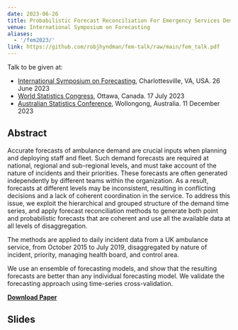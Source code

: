 ```yaml
---
date: 2023-06-26
title: Probabilistic Forecast Reconciliation For Emergency Services Demand
venue: International Symposium on Forecasting
aliases:
  - '/fem2023/'
link: https://github.com/robjhyndman/fem-talk/raw/main/fem_talk.pdf
---
```


Talk to be given at:

* [International Symposium on Forecasting](https://isf.forecasters.org), Charlottesville, VA, USA. 26 June 2023
* [World Statistics Congress](https://www.isi2023.org), Ottawa, Canada. 17 July 2023
* [Australian Statistics Conference](https://www.asc2023.org), Wollongong, Australia. 11 December 2023


## Abstract

Accurate forecasts of ambulance demand are crucial inputs when planning and deploying staff and fleet. Such demand forecasts are required at national, regional and sub-regional levels, and must take account of the nature of incidents and their priorities. These forecasts are often generated independently by different teams within the organization. As a result, forecasts at different levels may be inconsistent, resulting in conflicting decisions and a lack of coherent coordination in the service. To address this issue, we exploit the hierarchical and grouped structure of the demand time series, and apply forecast reconciliation methods to generate both point and probabilistic forecasts that are coherent and use all the available data at all levels of disaggregation.

The methods are applied to daily incident data from a UK ambulance service, from October 2015 to July 2019, disaggregated by nature of incident, priority, managing health board, and control area.

We use an ensemble of forecasting models, and show that the resulting forecasts are better than any individual forecasting model. We validate the forecasting approach using time-series cross-validation.

[**Download Paper**](/publications/fem.md)

## Slides
